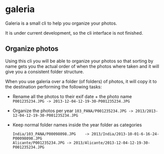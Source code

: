 
galeria
=======

Galeria is a small cli to help you organize your photos.

It is under current development, so the cli interface is not finished.

Organize photos
---------------

Using this cli you will be able to organize your photos so that sorting by name
gets you the actual order of when the photos where taken and it will give you
a consistent folder structure.

When you use galeria over a folder (of folders) of photos, it will copy it to
the destination performing the following tasks:

* Rename all the photos to their exif date + the photo name 
  `P001235234.JPG -> 2013-12-04-12-19-30-P001235234.JPG`

* Organize the photos per year 
  `103_PANA/P001235234.JPG -> 2013/2013-12-04-12-19-30-P001235234.JPG`

* Keep normal folder names inside the year folder as categories
  ```
  India/103_PANA/P00098098.JPG    -> 2013/India/2013-10-01-6-16-24-P00098098.JPG
  Alicante/P001235234.JPG -> 2013/Alicante/2013-12-04-12-19-30-P001235234.JPG
  ```

